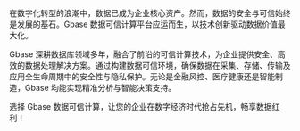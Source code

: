 在数字化转型的浪潮中，数据已成为企业核心资产。然而，数据的安全与可信始终是发展的基石。Gbase 数据可信计算平台应运而生，以技术创新驱动数据价值最大化。

Gbase 深耕数据库领域多年，融合了前沿的可信计算技术，为企业提供安全、高效的数据处理解决方案。通过构建数据可信环境，确保数据在采集、存储、传输及应用全生命周期中的安全性与隐私保护。无论是金融风控、医疗健康还是智能制造，Gbase 均能实现精准分析与智能决策支持。

选择 Gbase 数据可信计算，让您的企业在数字经济时代抢占先机，畅享数据红利！